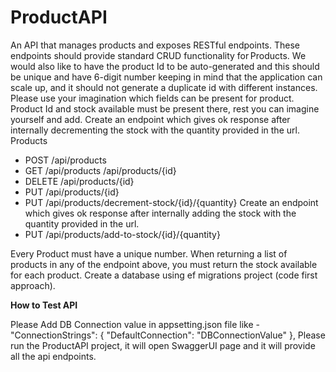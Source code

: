 # ProductAPI

An API that manages products and exposes RESTful endpoints. These endpoints should provide standard CRUD functionality for Products. We would also like to have the product Id to be auto-generated and this should be unique and have 6-digit number keeping in mind that the application can scale up, and it should not generate a duplicate id with different instances. 
Please use your imagination which fields can be present for product. Product Id and stock available must be present there, rest you can imagine yourself and add. 
Create an endpoint which gives ok response after internally decrementing the stock with the quantity provided in the url.  
Products 
 - POST 
/api/products 
 - GET 
/api/products 
/api/products/{id} 
 - DELETE 
/api/products/{id} 
 - PUT 
/api/products/{id} 
 - PUT 
/api/products/decrement-stock/{id}/{quantity} 
Create an endpoint which gives ok response after internally adding the stock with the quantity provided in the url. 
 - PUT 
/api/products/add-to-stock/{id}/{quantity} 
 
Every Product must have a unique number. When returning a list of products in any of the endpoint above, you must return the stock available for each product. 
Create a database using ef migrations project (code first approach). 

**How to Test API**

Please Add DB Connection value in appsetting.json file like - 
"ConnectionStrings": {
  "DefaultConnection": "DBConnectionValue"
}, 
Please run the ProductAPI project, it will open SwaggerUI page and it will provide all the api endpoints.
